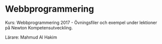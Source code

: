 # Webbprogrammering

Kurs: Webbprogrammering 2017 - Övningsfiler och exempel under lektioner på Newton Kompetensutveckling.

Lärare: Mahmud Al Hakim
